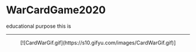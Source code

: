 # WarCardGame2020
educational purpose this is
___
<p align="center">
[![CardWarGif.gif](https://s10.gifyu.com/images/CardWarGif.gif)]
</p>
